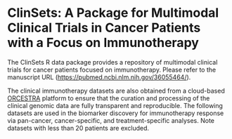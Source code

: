 # ClinSets: A Package for Multimodal Clinical Trials in Cancer Patients with a Focus on Immunotherapy

The ClinSets R data package provides a repository of multimodal clinical trials for cancer patients focused on immunotherapy. Please refer to the manuscript URL (https://pubmed.ncbi.nlm.nih.gov/36055464/). 

The clinical immunotherapy datasets are also obtained from a cloud-based [ORCESTRA](https://www.orcestra.ca/clinical_icb) platform to ensure that the curation and processing of the clinical genomic data are fully transparent and reproducible. The following datasets are used in the biomarker discovery for immunotherapy response via pan-cancer, cancer-specific, and treatment-specific analyses. Note datasets with less than 20 patients are excluded. 
